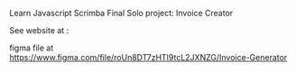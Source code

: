 Learn Javascript Scrimba Final Solo project: Invoice Creator 


See website at : 


figma file at https://www.figma.com/file/roUn8DT7zHTI9tcL2JXNZG/Invoice-Generator